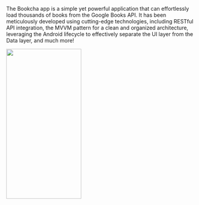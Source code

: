 The Bookcha app is a simple yet powerful application that can effortlessly load thousands of books from the Google Books API. 
It has been meticulously developed using cutting-edge technologies, including RESTful API integration, the MVVM pattern for a clean and organized architecture, leveraging the Android lifecycle to effectively separate the UI layer from the Data layer, and much more!

<img src="(https://github.com/devhsb/bookcha-book_app/blob/main/bookcha_preview.gif)" width="200" height="400"/>
